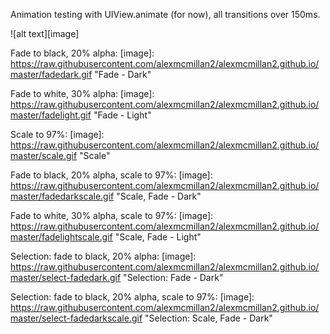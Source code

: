 Animation testing with UIView.animate (for now), all transitions over 150ms.

![alt text][image]

Fade to black, 20% alpha:
[image]: https://raw.githubusercontent.com/alexmcmillan2/alexmcmillan2.github.io/master/fadedark.gif "Fade - Dark"

Fade to white, 30% alpha:
[image]: https://raw.githubusercontent.com/alexmcmillan2/alexmcmillan2.github.io/master/fadelight.gif "Fade - Light"

Scale to 97%:
[image]: https://raw.githubusercontent.com/alexmcmillan2/alexmcmillan2.github.io/master/scale.gif "Scale"

Fade to black, 20% alpha, scale to 97%:
[image]: https://raw.githubusercontent.com/alexmcmillan2/alexmcmillan2.github.io/master/fadedarkscale.gif "Scale, Fade - Dark"

Fade to white, 30% alpha, scale to 97%:
[image]: https://raw.githubusercontent.com/alexmcmillan2/alexmcmillan2.github.io/master/fadelightscale.gif "Scale, Fade - Light"

Selection: fade to black, 20% alpha:
[image]: https://raw.githubusercontent.com/alexmcmillan2/alexmcmillan2.github.io/master/select-fadedark.gif "Selection: Fade - Dark"

Selection: fade to black, 20% alpha, scale to 97%:
[image]: https://raw.githubusercontent.com/alexmcmillan2/alexmcmillan2.github.io/master/select-fadedarkscale.gif "Selection: Scale, Fade - Dark"